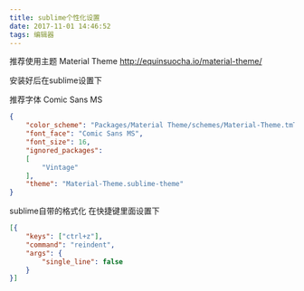 ```yaml
---
title: sublime个性化设置
date: 2017-11-01 14:46:52
tags: 编辑器
---
```


推荐使用主题 Material Theme  http://equinsuocha.io/material-theme/  

安装好后在sublime设置下

推荐字体 Comic Sans MS

```json
{
	"color_scheme": "Packages/Material Theme/schemes/Material-Theme.tmTheme",
	"font_face": "Comic Sans MS",
	"font_size": 16,
	"ignored_packages":
	[
		"Vintage"
	],
	"theme": "Material-Theme.sublime-theme"
}

```

<!--more-->

sublime自带的格式化 在快捷键里面设置下

```json
[{
    "keys": ["ctrl+z"],
    "command": "reindent",
    "args": {
        "single_line": false
    }
}]
```

